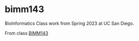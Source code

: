 # bimm143
BioInformatics Class work from Spring 2023 at UC San Diego. 

From class [BIMM143](https://bioboot.github.io/bimm143_S23)
